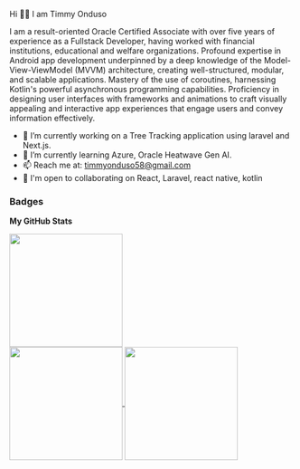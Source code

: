 Hi 🙋‍♂️ I am Timmy Onduso

I am a result-oriented Oracle Certified Associate with over five years of experience as a Fullstack Developer, having worked with financial institutions, educational and welfare organizations. Profound expertise in Android app development underpinned by a deep knowledge of the Model-View-ViewModel (MVVM) architecture, creating well-structured, modular, and scalable applications. Mastery of the use of coroutines, harnessing Kotlin's powerful asynchronous programming capabilities. Proficiency in designing user interfaces with frameworks and  animations to craft visually appealing and interactive app experiences that engage users and convey information effectively.

- 🔭 I’m currently working on a Tree Tracking application using laravel and Next.js.
- 🌱 I’m currently learning Azure, Oracle Heatwave Gen AI.
- 📫 Reach me at: timmyonduso58@gmail.com
- 🤝  I'm open to collaborating on React, Laravel, react native, kotlin

### Badges

<b>My GitHub Stats</b>

<a href="https://github.com/timmyonduso/timmzzyy">
  <img height=200 align="center" src="https://github-readme-stats.vercel.app/api?username=timmyonduso&show_icons=true&theme=radical&rank_icon=github&hide_border=true" />
</a>

<br />

<a href="https://github.com/timmyonduso/timmzzyy">
  <img height=200 align="center" src="https://github-readme-streak-stats.herokuapp.com/?user=timmyonduso&stroke=ffffff&background=1c1917&ring=0891b2&fire=0891b2&currStreakNum=ffffff&currStreakLabel=0891b2&sideNums=ffffff&sideLabels=ffffff&dates=ffffff&hide_border=true" />
</a>

<a href="https://github.com/timmyonduso/timmzzyy">
  <img height=200 align="center" src="https://github-readme-stats.vercel.app/api/top-langs/?username=timmyonduso&langs_count=8&hide_progress=true&hide_border=true" />
</a>


